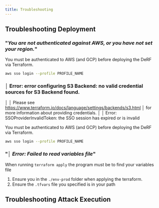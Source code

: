 ```yaml
---
title: Troubleshooting
---
```



## Troubleshooting Deployment

### "*You are not authenticated against AWS, or you have not set your region.*"

You must be authenticated to AWS (and GCP) before deploying the DeRF via Terraform.
```bash
aws sso login --profile PROFILE_NAME
```

### │ Error: error configuring S3 Backend: no valid credential sources for S3 Backend found.
│
│ Please see https://www.terraform.io/docs/language/settings/backends/s3.html
│ for more information about providing credentials.
│
│ Error: SSOProviderInvalidToken: the SSO session has expired or is invalid

You must be authenticated to AWS (and GCP) before deploying the DeRF via Terraform.
```bash
aws sso login --profile PROFILE_NAME
```

### "*│ Error: Failed to read variables file*"
When running `terraform apply` the program must be to find your variables file
1. Ensure you in the `./env-prod` folder when applying the terraform.
2. Ensure the `.tfvars` file you specified is in your path


## Troubleshooting Attack Execution
